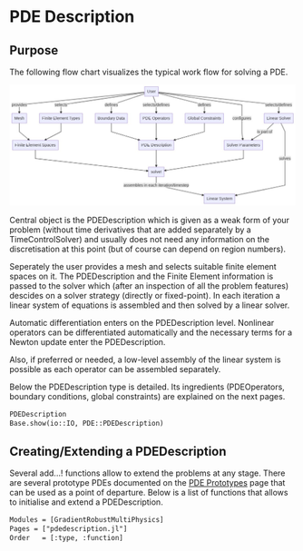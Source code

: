 
# PDE Description

## Purpose

The following flow chart visualizes the typical work flow for solving a PDE.

![Assembly Flowchart](images/flowchart.jpeg) 

Central object is the PDEDescription which is given as a weak form of your problem (without time derivatives that are added separately by a TimeControlSolver) and usually does not need any information on the discretisation at this point (but of course can depend on region numbers).

Seperately the user provides a mesh and selects suitable finite element spaces on it. The PDEDescription and the Finite Element information is passed to the solver which
(after an inspection of all the problem features) descides on a solver strategy (directly or fixed-point). In each iteration a linear system of equations is assembled and then solved by a linear solver.

Automatic differentiation enters on the PDEDescription level. Nonlinear operators can be differentiated automatically and the necessary terms for a Newton update enter the PDEDescription.

Also, if preferred or needed, a low-level assembly of the linear system is possible as each operator can be assembled separately.

Below the PDEDescription type is detailed. Its ingredients (PDEOperators, boundary conditions, global constraints) are explained on the next pages.

```@docs
PDEDescription
Base.show(io::IO, PDE::PDEDescription)
```


## Creating/Extending a PDEDescription

Several add...! functions allow to extend the problems at any stage. There are several prototype PDEs documented on the [PDE Prototypes](@ref) page that can be used as a point of departure. Below is a list of functions that allows to initialise and extend a PDEDescription.

```@autodocs
Modules = [GradientRobustMultiPhysics]
Pages = ["pdedescription.jl"]
Order   = [:type, :function]
```
